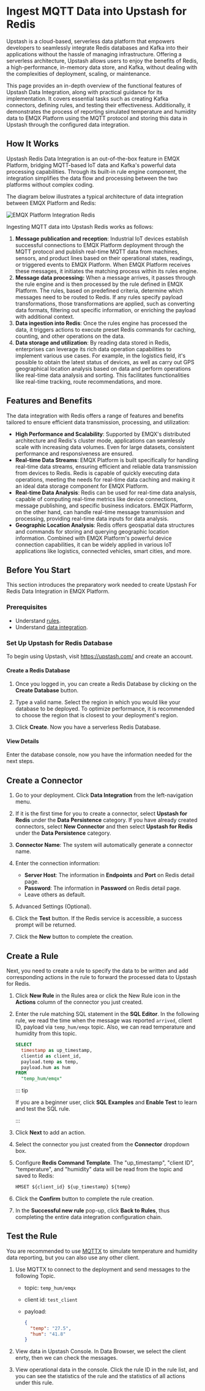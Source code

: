 # Ingest MQTT Data into Upstash for Redis

Upstash is a cloud-based, serverless data platform that empowers developers to seamlessly integrate Redis databases and Kafka into their applications without the hassle of managing infrastructure. Offering a serverless architecture, Upstash allows users to enjoy the benefits of Redis, a high-performance, in-memory data store, and Kafka, without dealing with the complexities of deployment, scaling, or maintenance.

This page provides an in-depth overview of the functional features of Upstash Data Integration, along with practical guidance for its implementation. It covers essential tasks such as creating Kafka connectors, defining rules, and testing their effectiveness. Additionally, it demonstrates the process of reporting simulated temperature and humidity data to EMQX Platform using the MQTT protocol and storing this data in Upstash through the configured data integration.

## How It Works

Upstash Redis Data Integration is an out-of-the-box feature in EMQX Platform, bridging MQTT-based IoT data and Kafka's powerful data processing capabilities. Through its built-in rule engine component, the integration simplifies the data flow and processing between the two platforms without complex coding.

The diagram below illustrates a typical architecture of data integration between EMQX Platform and Redis:

![EMQX Platform Integration Redis](./_assets/data_integration_redis.png)

Ingesting MQTT data into Upstash Redis works as follows:

1. **Message publication and reception**: Industrial IoT devices establish successful connections to EMQX Platform deployment through the MQTT protocol and publish real-time MQTT data from machines, sensors, and product lines based on their operational states, readings, or triggered events to EMQX Platform. When EMQX Platform receives these messages, it initiates the matching process within its rules engine.
2. **Message data processing:** When a message arrives, it passes through the rule engine and is then processed by the rule defined in EMQX Platform. The rules, based on predefined criteria, determine which messages need to be routed to Redis. If any rules specify payload transformations, those transformations are applied, such as converting data formats, filtering out specific information, or enriching the payload with additional context.
3. **Data ingestion into Redis**: Once the rules engine has processed the data, it triggers actions to execute preset Redis commands for caching, counting, and other operations on the data.
4. **Data storage and utilization**: By reading data stored in Redis, enterprises can leverage its rich data operation capabilities to implement various use cases. For example, in the logistics field, it's possible to obtain the latest status of devices, as well as carry out GPS geographical location analysis based on data and perform operations like real-time data analysis and sorting. This facilitates functionalities like real-time tracking, route recommendations, and more.

## Features and Benefits

The data integration with Redis offers a range of features and benefits tailored to ensure efficient data transmission, processing, and utilization:

- **High Performance and Scalability**: Supported by EMQX's distributed architecture and Redis's cluster mode, applications can seamlessly scale with increasing data volumes. Even for large datasets, consistent performance and responsiveness are ensured.
- **Real-time Data Streams**: EMQX Platform is built specifically for handling real-time data streams, ensuring efficient and reliable data transmission from devices to Redis. Redis is capable of quickly executing data operations, meeting the needs for real-time data caching and making it an ideal data storage component for EMQX Platform.
- **Real-time Data Analysis**: Redis can be used for real-time data analysis, capable of computing real-time metrics like device connections, message publishing, and specific business indicators. EMQX Platform, on the other hand, can handle real-time message transmission and processing, providing real-time data inputs for data analysis.
- **Geographic Location Analysis**: Redis offers geospatial data structures and commands for storing and querying geographic location information. Combined with EMQX Platform's powerful device connection capabilities, it can be widely applied in various IoT applications like logistics, connected vehicles, smart cities, and more.

## Before You Start

This section introduces the preparatory work needed to create Upstash For Redis Data Integration in EMQX Platform.

### Prerequisites

- Understand [rules](./rules.md).
- Understand [data integration](./introduction.md).

### Set Up Upstash for Redis Database

To begin using Upstash, visit https://upstash.com/ and create an account.

#### Create a Redis Database

1. Once you logged in, you can create a Redis Database by clicking on the **Create Database** button.

2. Type a valid name. Select the region in which you would like your database to be deployed. To optimize performance, it is recommended to choose the region that is closest to your deployment's region.

3. Click **Create**. Now you have a serverless Redis Database.

#### View Details

Enter the database console, now you have the information needed for the next steps.

## Create a Connector

1. Go to your deployment. Click **Data Integration** from the left-navigation menu.

2. If it is the first time for you to create a connector, select **Upstash for Redis** under the **Data Persistence** category. If you have already created connectors, select **New Connector** and then select **Upstash for Redis** under the **Data Persistence** category.

3. **Connector Name**: The system will automatically generate a connector name.

4. Enter the connection information:

   - **Server Host**: The information in **Endpoints** and **Port** on Redis detail page.
   - **Password**: The information in **Password** on Redis detail page.
   - Leave others as default.

5. Advanced Settings (Optional).

6. Click the **Test** button. If the Redis service is accessible, a success prompt will be returned.

7. Click the **New** button to complete the creation.

## Create a Rule

Next, you need to create a rule to specify the data to be written and add corresponding actions in the rule to forward the processed data to Upstash for Redis.

1. Click **New Rule** in the Rules area or click the New Rule icon in the **Actions** column of the connector you just created.

2. Enter the rule matching SQL statement in the **SQL Editor**. In the following rule, we read the time when the message was reported `arrived`, client ID, payload via `temp_hum/emqx` topic. Also, we can read temperature and humidity from this topic.

   ```sql
   SELECT
     timestamp as up_timestamp,
     clientid as client_id,
     payload.temp as temp,
     payload.hum as hum
   FROM
     "temp_hum/emqx"
   ```

   ::: tip

   If you are a beginner user, click **SQL Examples** and **Enable Test** to learn and test the SQL rule.

   :::

3. Click **Next** to add an action.

4. Select the connector you just created from the **Connector** dropdown box.

5. Configure **Redis Command Template**. The "up_timestamp", "client ID", "temperature", and "humidity" data will be read from the topic and saved to Redis:

   ```sql
   HMSET ${client_id} ${up_timestamp} ${temp}
   ```

6. Click the **Confirm** button to complete the rule creation.

7. In the **Successful new rule** pop-up, click **Back to Rules**, thus completing the entire data integration configuration chain.

## Test the Rule

You are recommended to use [MQTTX](https://mqttx.app/) to simulate temperature and humidity data reporting, but you can also use any other client.

1. Use MQTTX to connect to the deployment and send messages to the following Topic.

   - topic: `temp_hum/emqx`

   - client id: `test_client`

   - payload:

     ```json
     {
       "temp": "27.5",
       "hum": "41.8"
     }
     ```

2. View data in Upstash Console. In Data Browser, we select the client enrty, then we can check the messages.

3. View operational data in the console. Click the rule ID in the rule list, and you can see the statistics of the rule and the statistics of all actions under this rule.
